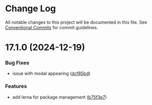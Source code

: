 # Change Log

All notable changes to this project will be documented in this file.
See [Conventional Commits](https://conventionalcommits.org) for commit guidelines.

# 17.1.0 (2024-12-19)


### Bug Fixes

* issue with modal appearing ([dcf85bd](https://github.com/danda-panda-bytes/devcrate/commit/dcf85bd867ab23d211063d21cf984821f2ba5c84))


### Features

* add lerna for package management ([b75f3e7](https://github.com/danda-panda-bytes/devcrate/commit/b75f3e7a414d7e7b02df9de17529212ae14f9169))
